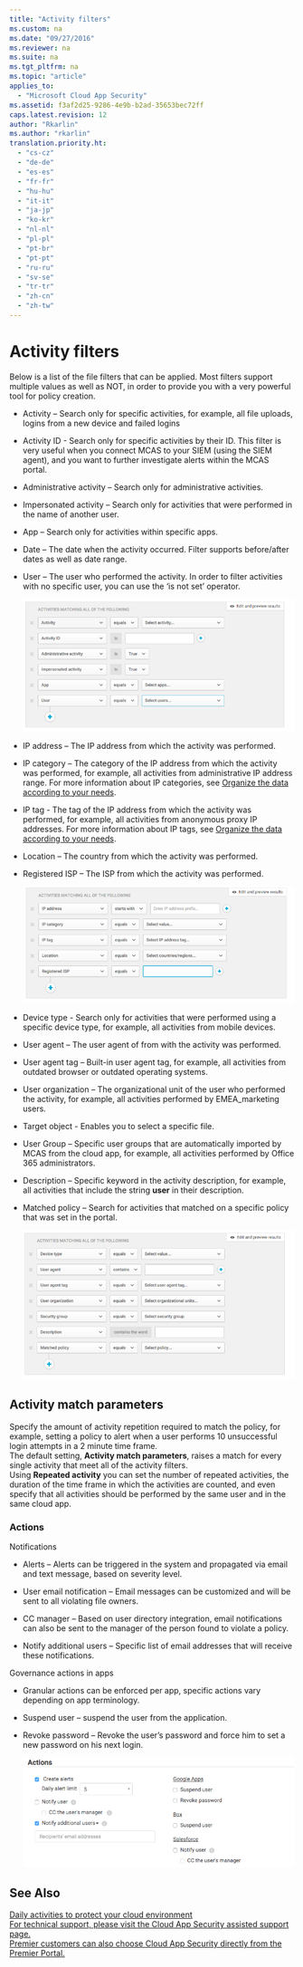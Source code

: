 ```yaml
---
title: "Activity filters"
ms.custom: na
ms.date: "09/27/2016"
ms.reviewer: na
ms.suite: na
ms.tgt_pltfrm: na
ms.topic: "article"
applies_to: 
  - "Microsoft Cloud App Security"
ms.assetid: f3af2d25-9286-4e9b-b2ad-35653bec72ff
caps.latest.revision: 12
author: "Rkarlin"
ms.author: "rkarlin"
translation.priority.ht: 
  - "cs-cz"
  - "de-de"
  - "es-es"
  - "fr-fr"
  - "hu-hu"
  - "it-it"
  - "ja-jp"
  - "ko-kr"
  - "nl-nl"
  - "pl-pl"
  - "pt-br"
  - "pt-pt"
  - "ru-ru"
  - "sv-se"
  - "tr-tr"
  - "zh-cn"
  - "zh-tw"
---
```

# Activity filters
  Below is a list of the file filters that can be applied. Most filters support multiple values as well as NOT, in order to provide you with a very powerful tool for policy creation.  
  
-   Activity – Search only for specific activities, for example, all file uploads, logins from a new device and failed logins  
  
-   Activity ID - Search only for specific activities by their ID. This filter is very useful when you connect MCAS to your SIEM (using the SIEM agent), and you want to further investigate alerts within the MCAS portal.  
  
-   Administrative activity – Search only for administrative activities.  
  
-   Impersonated activity – Search only for activities that were performed in the name of another user.  
  
-   App – Search only for activities within specific apps.  
  
-   Date – The date when the activity occurred. Filter supports before/after dates as well as date range.  
  
-   User – The user who performed the activity. In order to filter activities with no specific user, you can use the ‘is not set’ operator.  
  
     ![activity ref1](./media/activity-ref1.png "activity ref1")  
  
-   IP address – The IP address from which the activity was performed.  
  
-   IP category – The category of the IP address from which the activity was performed, for example, all activities from administrative IP address range. For more information about IP categories, see [Organize the data according to your needs](../migration/general-setup.md#IPtagsandRanges).  
  
-   IP tag - The tag of the IP address from which the activity was performed, for example, all activities from anonymous proxy IP addresses. For more information about IP tags, see [Organize the data according to your needs](../migration/general-setup.md#IPtagsandRanges).  
  
-   Location – The country from which the activity was performed.  
  
-   Registered ISP – The ISP from which the activity was performed.  
  
     ![activity policy ref2](./media/activity-policy-ref2.png "activity policy ref2")  
  
-   Device type - Search only for activities that were performed using a specific device type, for example, all activities from mobile devices.  
  
-   User agent – The user agent of from with the activity was performed.  
  
-   User agent tag – Built-in user agent tag, for example, all activities from outdated browser or outdated operating systems.  
  
-   User organization – The organizational unit of the user who performed the activity, for example, all activities performed by EMEA_marketing users.  
  
- Target object - Enables you to select a specific file. 

-   User Group – Specific user groups that are automatically imported by MCAS from the cloud app, for example, all activities performed by Office 365 administrators.  
  
-   Description – Specific keyword in the activity description, for example, all activities that include the string **user** in their description.  
  
-   Matched policy – Search for activities that matched on a specific policy that was set in the portal.  
  
     ![Activity policy ref3](./media/activity-policy-ref3.png "Activity policy ref3")  
  
## Activity match parameters  
 Specify the amount of activity repetition required to match the policy, for example, setting a policy to alert when a user performs 10 unsuccessful login attempts in a 2 minute time frame.  
The default setting, **Activity match parameters**, raises a match for every single activity that meet all of the activity filters.   
Using **Repeated activity** you can set the number of repeated activities, the duration of the time frame in which the activities are counted, and even specify that all activities should be performed by the same user and in the same cloud app.  
  
### Actions  
 Notifications  
  
-   Alerts – Alerts can be triggered in the system and propagated via email and text message, based on severity level.  
  
-   User email notification – Email messages can be customized and will be sent to all violating file owners.  
  
-   CC manager – Based on user directory integration, email notifications can also be sent to the manager of the person found to violate a policy.  
  
-   Notify additional users – Specific list of email addresses that will receive these notifications.  
  
 Governance actions in apps  
  
-   Granular actions can be enforced per app, specific actions vary depending on app terminology.  
  
-   Suspend user – suspend the user from the application.  
  
-   Revoke password – Revoke the user’s password and force him to set a new password on his next login.  
  
     ![activity policy ref6](./media/activity-policy-ref6.png "activity policy ref6")  
  
## See Also  
 [Daily activities to protect your cloud environment](../migration/daily-activities-to-protect-your-cloud-environment.md)   
 [For technical support, please visit the Cloud App Security assisted support page.](http://support.microsoft.com/oas/default.aspx?prid=16031)   
 [Premier customers can also choose Cloud App Security directly from the Premier Portal.](https://premier.microsoft.com/)  
  
  